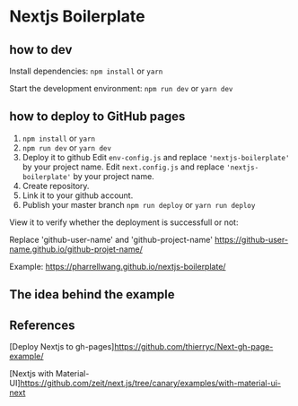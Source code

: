 # Nextjs Boilerplate

## how to dev

Install dependencies: ``npm install`` or ``yarn``

Start the development environment: ``npm run dev`` or ``yarn dev``


## how to deploy to GitHub pages

1. ``npm install`` or ``yarn``
2. ``npm run dev`` or ``yarn dev``
3. Deploy it to github
Edit ```env-config.js``` and replace ```'nextjs-boilerplate'``` by your project name.
Edit ```next.config.js``` and replace ```'nextjs-boilerplate'``` by your project name.
4. Create repository.
5. Link it to your github account.
6. Publish your master branch ``npm run deploy`` or ``yarn run deploy``

View it to verify whether the deployment is successfull or not:

Replace 'github-user-name' and 'github-project-name'
<https://github-user-name.github.io/github-projet-name/>

Example:
<https://pharrellwang.github.io/nextjs-boilerplate/>

## The idea behind the example

## References

[Deploy Nextjs to gh-pages]<https://github.com/thierryc/Next-gh-page-example/>

[Nextjs with Material-UI]<https://github.com/zeit/next.js/tree/canary/examples/with-material-ui-next>

